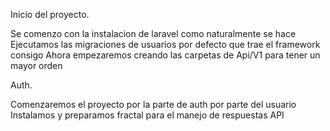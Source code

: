 Inicio del proyecto.

Se comenzo con la instalacion de laravel como naturalmente se hace
Ejecutamos las migraciones de usuarios por defecto que trae el framework consigo
Ahora empezaremos creando las carpetas de Api/V1 para tener un mayor orden


Auth.

Comenzaremos el proyecto por la parte de auth por parte del usuario
Instalamos y preparamos fractal para el manejo de respuestas API
